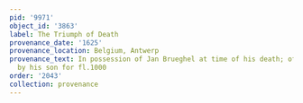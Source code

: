 ```yaml
---
pid: '9971'
object_id: '3863'
label: The Triumph of Death
provenance_date: '1625'
provenance_location: Belgium, Antwerp
provenance_text: In possession of Jan Brueghel at time of his death; offered for sale
  by his son for fl.1000
order: '2043'
collection: provenance
---
```

